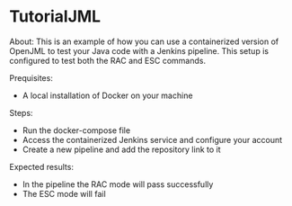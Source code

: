 # TutorialJML

About:
This is an example of how you can use a containerized version of OpenJML to test your Java code with a Jenkins pipeline.
This setup is configured to test both the RAC and ESC commands. 

Prequisites: 
- A local installation of Docker on your machine

Steps:
- Run the docker-compose file
- Access the containerized Jenkins service and configure your account
- Create a new pipeline and add the repository link to it

Expected results:
- In the pipeline the RAC mode will pass successfully
- The ESC mode will fail
